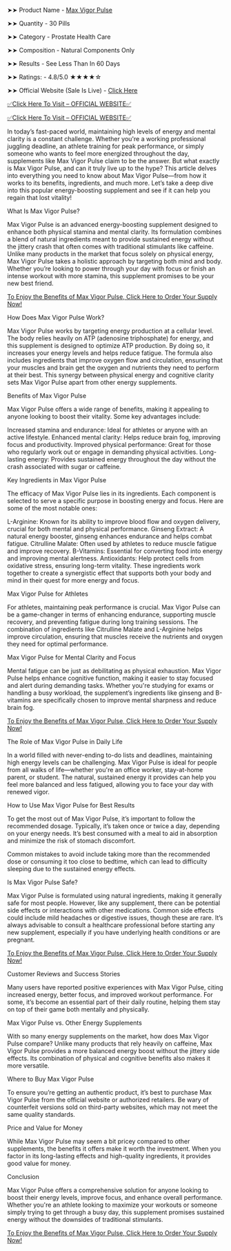 ➤➤ Product Name - [Max Vigor Pulse](https://www.facebook.com/Official.Max.Vigor.Pulse/
)

➤➤ Quantity - 30 Pills

➤➤ Category - Prostate Health Care

➤➤ Composition - Natural Components Only

➤➤ Results - See Less Than In 60 Days

➤➤ Ratings: - 4.8/5.0 ★★★★☆

➤➤ Official Website (Sale Is Live) - [Click Here](https://supplementcarts.com/max-vigor-pulse-official/)


[✅Click Here To Visit – OFFICIAL WEBSITE✅](https://supplementcarts.com/max-vigor-pulse-official/)

[✅Click Here To Visit – OFFICIAL WEBSITE✅](https://supplementcarts.com/max-vigor-pulse-official/)


In today’s fast-paced world, maintaining high levels of energy and mental clarity is a constant challenge. Whether you're a working professional juggling deadline, an athlete training for peak performance, or simply someone who wants to feel more energized throughout the day, supplements like Max Vigor Pulse claim to be the answer. But what exactly is Max Vigor Pulse, and can it truly live up to the hype? This article delves into everything you need to know about Max Vigor Pulse—from how it works to its benefits, ingredients, and much more. Let’s take a deep dive into this popular energy-boosting supplement and see if it can help you regain that lost vitality!

What Is Max Vigor Pulse?

Max Vigor Pulse is an advanced energy-boosting supplement designed to enhance both physical stamina and mental clarity. Its formulation combines a blend of natural ingredients meant to provide sustained energy without the jittery crash that often comes with traditional stimulants like caffeine. Unlike many products in the market that focus solely on physical energy, Max Vigor Pulse takes a holistic approach by targeting both mind and body. Whether you’re looking to power through your day with focus or finish an intense workout with more stamina, this supplement promises to be your new best friend.


[To Enjoy the Benefits of Max Vigor Pulse, Click Here to Order Your Supply Now!
](https://www.facebook.com/Official.Max.Vigor.Pulse/
)

How Does Max Vigor Pulse Work?

Max Vigor Pulse works by targeting energy production at a cellular level. The body relies heavily on ATP (adenosine triphosphate) for energy, and this supplement is designed to optimize ATP production. By doing so, it increases your energy levels and helps reduce fatigue. The formula also includes ingredients that improve oxygen flow and circulation, ensuring that your muscles and brain get the oxygen and nutrients they need to perform at their best. This synergy between physical energy and cognitive clarity sets Max Vigor Pulse apart from other energy supplements.

Benefits of Max Vigor Pulse

Max Vigor Pulse offers a wide range of benefits, making it appealing to anyone looking to boost their vitality. Some key advantages include:

Increased stamina and endurance: Ideal for athletes or anyone with an active lifestyle.
Enhanced mental clarity: Helps reduce brain fog, improving focus and productivity.
Improved physical performance: Great for those who regularly work out or engage in demanding physical activities.
Long-lasting energy: Provides sustained energy throughout the day without the crash associated with sugar or caffeine.

Key Ingredients in Max Vigor Pulse

The efficacy of Max Vigor Pulse lies in its ingredients. Each component is selected to serve a specific purpose in boosting energy and focus. Here are some of the most notable ones:

L-Arginine: Known for its ability to improve blood flow and oxygen delivery, crucial for both mental and physical performance.
Ginseng Extract: A natural energy booster, ginseng enhances endurance and helps combat fatigue.
Citrulline Malate: Often used by athletes to reduce muscle fatigue and improve recovery.
B-Vitamins: Essential for converting food into energy and improving mental alertness.
Antioxidants: Help protect cells from oxidative stress, ensuring long-term vitality.
These ingredients work together to create a synergistic effect that supports both your body and mind in their quest for more energy and focus.

Max Vigor Pulse for Athletes

For athletes, maintaining peak performance is crucial. Max Vigor Pulse can be a game-changer in terms of enhancing endurance, supporting muscle recovery, and preventing fatigue during long training sessions. The combination of ingredients like Citrulline Malate and L-Arginine helps improve circulation, ensuring that muscles receive the nutrients and oxygen they need for optimal performance.

Max Vigor Pulse for Mental Clarity and Focus

Mental fatigue can be just as debilitating as physical exhaustion. Max Vigor Pulse helps enhance cognitive function, making it easier to stay focused and alert during demanding tasks. Whether you're studying for exams or handling a busy workload, the supplement’s ingredients like ginseng and B-vitamins are specifically chosen to improve mental sharpness and reduce brain fog.


[To Enjoy the Benefits of Max Vigor Pulse, Click Here to Order Your Supply Now!](https://supplementcarts.com/max-vigor-pulse-official/
)


The Role of Max Vigor Pulse in Daily Life

In a world filled with never-ending to-do lists and deadlines, maintaining high energy levels can be challenging. Max Vigor Pulse is ideal for people from all walks of life—whether you're an office worker, stay-at-home parent, or student. The natural, sustained energy it provides can help you feel more balanced and less fatigued, allowing you to face your day with renewed vigor.

How to Use Max Vigor Pulse for Best Results

To get the most out of Max Vigor Pulse, it’s important to follow the recommended dosage. Typically, it’s taken once or twice a day, depending on your energy needs. It’s best consumed with a meal to aid in absorption and minimize the risk of stomach discomfort.

Common mistakes to avoid include taking more than the recommended dose or consuming it too close to bedtime, which can lead to difficulty sleeping due to the sustained energy effects.

Is Max Vigor Pulse Safe?

Max Vigor Pulse is formulated using natural ingredients, making it generally safe for most people. However, like any supplement, there can be potential side effects or interactions with other medications. Common side effects could include mild headaches or digestive issues, though these are rare.
It’s always advisable to consult a healthcare professional before starting any new supplement, especially if you have underlying health conditions or are pregnant.


[To Enjoy the Benefits of Max Vigor Pulse, Click Here to Order Your Supply Now!
](https://supplementcarts.com/max-vigor-pulse-official/
)


Customer Reviews and Success Stories

Many users have reported positive experiences with Max Vigor Pulse, citing increased energy, better focus, and improved workout performance. For some, it’s become an essential part of their daily routine, helping them stay on top of their game both mentally and physically.

Max Vigor Pulse vs. Other Energy Supplements

With so many energy supplements on the market, how does Max Vigor Pulse compare? Unlike many products that rely heavily on caffeine, Max Vigor Pulse provides a more balanced energy boost without the jittery side effects. Its combination of physical and cognitive benefits also makes it more versatile.

Where to Buy Max Vigor Pulse

To ensure you’re getting an authentic product, it’s best to purchase Max Vigor Pulse from the official website or authorized retailers. Be wary of counterfeit versions sold on third-party websites, which may not meet the same quality standards.

Price and Value for Money

While Max Vigor Pulse may seem a bit pricey compared to other supplements, the benefits it offers make it worth the investment. When you factor in its long-lasting effects and high-quality ingredients, it provides good value for money.

Conclusion

Max Vigor Pulse offers a comprehensive solution for anyone looking to boost their energy levels, improve focus, and enhance overall performance. Whether you're an athlete looking to maximize your workouts or someone simply trying to get through a busy day, this supplement promises sustained energy without the downsides of traditional stimulants.


[To Enjoy the Benefits of Max Vigor Pulse, Click Here to Order Your Supply Now!](https://supplementcarts.com/max-vigor-pulse-official/
)

